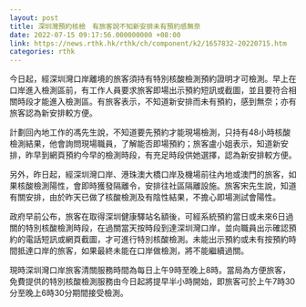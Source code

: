 ```yaml
---
layout: post
title: 深圳灣預約核檢　有旅客說不知新安排未有預約感無奈
date: 2022-07-15 09:17:56.000000000 +08:00
link: https://news.rthk.hk/rthk/ch/component/k2/1657832-20220715.htm
categories: rthk
---
```


今日起，經深圳灣口岸離境的旅客須持有特別核酸檢測預約證明才可檢測。早上在口岸進入檢測區前，有工作人員要求旅客即場出示預約短訊或截圖，並且要符合相關時段才能進入檢測區。有旅客表示，不知道新安排而未有預約，感到無奈；亦有旅客認為新安排較方便。

計劃回內地工作的馮先生說，不知道要先預約才能現場檢測，只持有48小時核酸檢測結果，他會詢問現場職員，了解能否即場預約；旅客盧小姐表示，知道新安排，昨早到網頁預約今早的檢測時段，有充足時段供她選擇，認為新安排較方便。

另外，昨日起，經深圳灣口岸、港珠澳大橋口岸及機場前往內地或澳門的旅客，如果核酸檢測陽性，會即時獲發隔離令，安排往社區隔離設施。旅客宋先生說，知道有關安排，由於昨天已做了核酸檢測及有陰性結果，不擔心即場測試會陽性。

政府早前公布，旅客在取得深圳健康驛站名額後，可經系統預約當日或未來6日過關的特別核酸檢測時段，在過關當天按時段到達深圳灣口岸，並向職員出示確認預約的電話短訊或網頁截圖，才可進行特別核酸檢測。未能出示預約或未有按預約時間抵達口岸的旅客，如果最終未能在口岸做檢測，將不能繼續過關。 

現時深圳灣口岸旅客清關服務時間為每日上午9時至晚上8時。當局為方便旅客，免費提供的特別核酸檢測服務由今日起將提早半小時開始，即旅客可於上午7時30分至晚上6時30分期間接受檢測。
